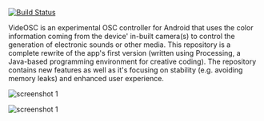 [![Build Status](https://travis-ci.org/nuss/VideOSC2.svg)](https://travis-ci.org/nuss/VideOSC2)

VideOSC is an experimental OSC controller for Android that uses the color information coming from the device' in-built camera(s) to control the generation of electronic sounds or other media.
This repository is a complete rewrite of the app's first version (written using Processing, a Java-based programming environment for creative coding). The repository contains new features as well as it's focusing on stability (e.g. avoiding memory leaks) and enhanced user experience.

![screenshot 1](https://github.com/nuss/VideOSC2/blob/develop/screenshots/Screenshot_2019-09-04_175813.jpg)


![screenshot 1](https://github.com/nuss/VideOSC2/blob/develop/screenshots/Screenshot_2019-09-04_180036.jpg)
